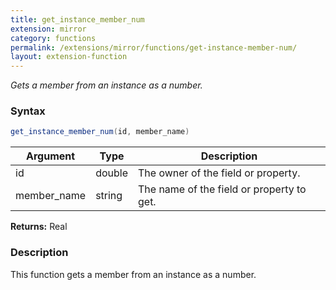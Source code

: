 ```yaml
---
title: get_instance_member_num
extension: mirror
category: functions
permalink: /extensions/mirror/functions/get-instance-member-num/
layout: extension-function
---
```


_Gets a member from an instance as a number._

### Syntax ###
```cs
get_instance_member_num(id, member_name)
```

| Argument | Type | Description |
| --- | --- | --- |
| id | double | The owner of the field or property. |
| member_name | string | The name of the field or property to get. |

**Returns:** Real

### Description

This function gets a member from an instance as a number. 

